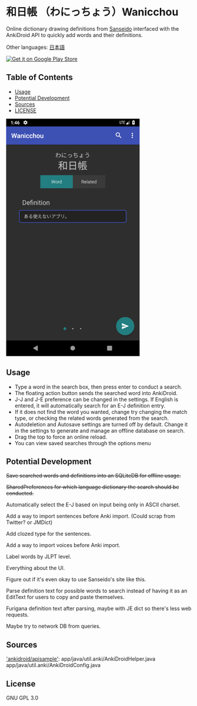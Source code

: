 # 和日帳 （わにっちょう）Wanicchou
Online dictionary drawing definitions from [Sanseido](https://www.sanseido.biz/) interfaced with the AnkiDroid API to quickly add words and their definitions.

Other languages: [日本語](README.jp.md)

[<img src="https://play.google.com/intl/en_us/badges/images/generic/en_badge_web_generic.png"
      alt="Get it on Google Play Store"
      height="90">](https://play.google.com/store/apps/details?id=com.limegrass.wanicchou)

## Table of Contents
  - [Usage](#usage)
  - [Potential Development](#potential-development)
  - [Sources](#sources)
  - [LICENSE](#license)


![Screenshot](/docs/app-image.png)

## Usage
* Type a word in the search box, then press enter to conduct a search.
* The floating action button sends the searched word into AnkiDroid.
* J-J and J-E preference can be changed in the settings. If English is entered, it will automatically search for an E-J definition entry.
* If it does not find the word you wanted, change try changing the match type, or checking the related words generated from the search.
* Autodeletion and Autosave settings are turned off by default. Change it in the settings to generate and manage an offline database on search.
* Drag the top to force an online reload.
* You can view saved searches through the options menu 

## Potential Development
<s>Save searched words and definitions into an SQLiteDB for offline usage.</s>

<s>SharedPreferences for which language dictionary the search should be conducted.</s>

Automatically select the E-J based on input being only in ASCII charset.

Add a way to import sentences before Anki import. (Could scrap from Twitter? or JMDict)

Add clozed type for the sentences.

Add a way to import voices before Anki import.

Label words by JLPT level.

Everything about the UI.

Figure out if it's even okay to use Sanseido's site like this.

Parse definition text for possible words to search instead of having it as an EditText for users to copy and paste themselves.

Furigana definition text after parsing, maybe with JE dict so there's less web requests.

Maybe try to network DB from queries.

## Sources
['ankidroid/apisample'](https://github.com/ankidroid/apisample):
    app/java/util.anki/AnkiDroidHelper.java
    app/java/util.anki/AnkiDroidConfig.java

## License
GNU GPL 3.0
